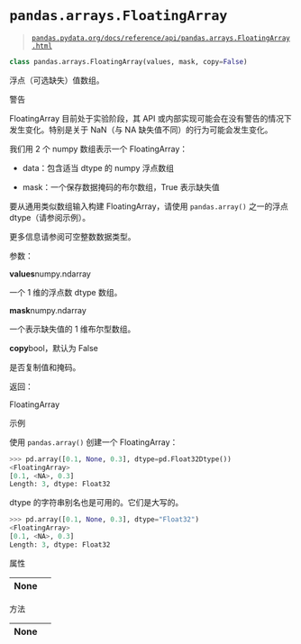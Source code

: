 # `pandas.arrays.FloatingArray`

> [`pandas.pydata.org/docs/reference/api/pandas.arrays.FloatingArray.html`](https://pandas.pydata.org/docs/reference/api/pandas.arrays.FloatingArray.html)

```py
class pandas.arrays.FloatingArray(values, mask, copy=False)
```

浮点（可选缺失）值数组。

警告

FloatingArray 目前处于实验阶段，其 API 或内部实现可能会在没有警告的情况下发生变化。特别是关于 NaN（与 NA 缺失值不同）的行为可能会发生变化。

我们用 2 个 numpy 数组表示一个 FloatingArray：

+   data：包含适当 dtype 的 numpy 浮点数组

+   mask：一个保存数据掩码的布尔数组，True 表示缺失值

要从通用类似数组输入构建 FloatingArray，请使用 `pandas.array()` 之一的浮点 dtype（请参阅示例）。

更多信息请参阅可空整数数据类型。

参数：

**values**numpy.ndarray

一个 1 维的浮点数 dtype 数组。

**mask**numpy.ndarray

一个表示缺失值的 1 维布尔型数组。

**copy**bool，默认为 False

是否复制值和掩码。

返回：

FloatingArray

示例

使用 `pandas.array()` 创建一个 FloatingArray：

```py
>>> pd.array([0.1, None, 0.3], dtype=pd.Float32Dtype())
<FloatingArray>
[0.1, <NA>, 0.3]
Length: 3, dtype: Float32 
```

dtype 的字符串别名也是可用的。它们是大写的。

```py
>>> pd.array([0.1, None, 0.3], dtype="Float32")
<FloatingArray>
[0.1, <NA>, 0.3]
Length: 3, dtype: Float32 
```

属性

| **None** |  |
| --- | --- |

方法

| **None** |  |
| --- | --- |
